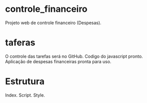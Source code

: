 # controle_financeiro
Projeto web de controle financeiro (Despesas).

# taferas
O controle das tarefas será no GitHub.
Codigo do javascript pronto.
Aplicação de despesas financeiras pronta para uso.

# Estrutura
Index.
Script.
Style.